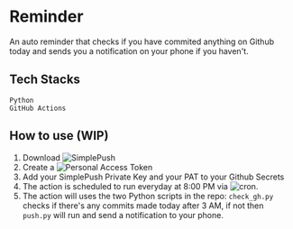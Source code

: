 # Reminder

An auto reminder that checks if you have commited anything on Github today and sends you a notification on your phone if you haven't.

## Tech Stacks
```
Python
GitHub Actions
```

## How to use (WIP)
1. Download ![SimplePush](https://simplepush.io/)
2. Create a ![Personal Access Token](https://docs.github.com/en/authentication/keeping-your-account-and-data-secure/creating-a-personal-access-token)
3. Add your SimplePush Private Key and your PAT to your Github Secrets
4. The action is scheduled to run everyday at 8:00 PM via ![cron](https://en.wikipedia.org/wiki/Cron).
5. The action will uses the two Python scripts in the repo: `check_gh.py` checks if there's any commits made today after 3 AM, if not then `push.py` will run and send a notification to your phone.